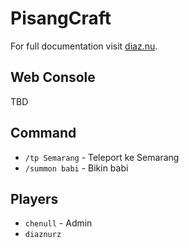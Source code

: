 # PisangCraft

For full documentation visit [diaz.nu](https://www.diaz.nu).

## Web Console

TBD

## Command

* `/tp Semarang` - Teleport ke Semarang
* `/summon babi` - Bikin babi

## Players

* `chenull` - Admin
* `diaznurz`
